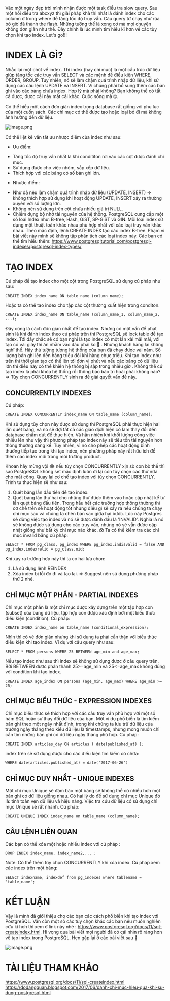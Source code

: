 Vào một ngày đẹp trời mình nhận được một task điều tra slow query. Sau một hồi điều tra abcxyz thì giải pháp khả thi nhất là đánh index cho các column ở trong where để tăng tốc độ truy vấn. Câu query từ chạy như rùa bò giờ đã thành the flash. 
Những tưởng thế là xong cơ mà mọi chuyện không đơn giản như thế. Đây chính là lúc mình tìm hiểu kĩ hơn về các tùy chọn khi tạo index. Let's go!!!
# INDEX LÀ GÌ?
Nhắc lại một chút về index. Thì index (hay chỉ mục) là một cấu trúc dữ liệu giúp tăng tốc các truy vấn SELECT và các mệnh đề điều kiện WHERE, ORDER, GROUP. Tuy nhiên, nó sẽ làm chậm quá trình nhập dữ liệu, khi sử dụng các câu lệnh UPDATE và INSERT. Vì chúng phải bổ sung thêm các bản ghi vào các bảng chứa index. Hợp lý mà phải không? Bạn không thể có tất cả được, được cái này mất cái khác. Cuộc sống mà :nerd_face:. 

Có thể hiểu một cách đơn giản index trong database rất giống với phụ lục của một cuốn sách. Các chỉ mục có thể được tạo hoặc loại bỏ đi mà không ảnh hưởng đến dữ liệu.

![image.png](https://images.viblo.asia/49bfe771-e7d2-492e-992f-163f7f769bc0.png)

Có thể liệt kê vắn tắt ưu nhược điểm của index như sau:
- Ưu điểm: 

* Tăng tốc độ truy vấn nhất là khi condititon rơi vào các cột được đánh chỉ mục.
* Sử dụng được cho việc nhóm, sắp xếp dữ liệu.
* Thích hợp với các bảng có số bản ghi lớn.
- Nhược điểm: 

* Như đã nêu làm chậm quá trình nhập dữ liệu (UPDATE, INSERT) => không thích hợp sử dụng khi hoạt động UPDATE, INSERT xảy ra thường xuyên với số lượng lớn.
* Không nên sử dụng trên cột chứa nhiều giá trị NULL.
* Chiếm dụng bộ nhớ tài nguyên của hệ thống. 
PostgreSQL cung cấp một số loại Index như: B-tree, Hash, GiST, SP-GiST và GIN. Mỗi loại index sử dụng một thuật toán khác nhau phù hợp nhất với các loại truy vấn khác nhau. Theo mặc định, lệnh CREATE INDEX tạo các index B-tree. Phạm vi bài viết này mình sẽ không tập phân tích các loại index này. Các bạn có thể tìm hiểu thêm: https://www.postgresqltutorial.com/postgresql-indexes/postgresql-index-types/
# TẠO INDEX 
Cú pháp để tạo index cho một cột trong PostgreSQL sử dụng cú pháp như sau:
```
CREATE INDEX index_name ON table_name (column_name);
```
Hoặc ta có thể tạo index cho tập các cột thường xuất hiện trong conditon.
```
CREATE INDEX index_name ON table_name (column_name_1, column_name_2, ...);
```
Đây cũng là cách đơn giản nhất để tạo index. Nhưng có một vấn đề phát sinh là khi đánh index theo cú pháp trên thì PostgreSQL sẽ lock table để tạo index. Tới đây chắc sẽ có bạn nghĩ là tạo index có một lần xài mãi mãi, với tạo có vài giây thì ăn nhằm vào đâu phải ko :thinking: . 
Nhưng khách hàng lại không nghĩ thế. Hãy thử tưởng tượng hệ thống của bạn đã chạy được vài năm. Số lượng bản ghi lên đến hàng triệu đôi khi hàng chục triệu. Khi tạo index như trên thì thời gian tạo có thể lên tới đơn vị phút và nếu các bảng có dữ liệu lớn thì điều này có thể khiến hệ thống bị sập trong nhiều giờ . Không thể cứ tạo index là phải khóa hệ thống rồi thông báo bảo trì hoài phải không nào? 
=> Tùy chọn CONCURRENTLY sinh ra để giải quyết vấn đề này.
## CONCURRENTLY INDEXES
Cú pháp:
```
CREATE INDEX CONCURRENTLY index_name ON table_name (column_name);
```
Khi sử dụng tùy chọn này được sử dụng thì PostgreSQL phải thực hiện hai lần quét bảng, và nó sẽ đợi tất cả các giao dịch hiện có làm thay đổi đến database chấm dứt để thực hiện. Và hẳn nhiên khi khối lượng công việc nhiều lên như vậy thì phương pháp tạo index này sẽ tiêu tốn tài nguyên hơn thông thường đáng kể. Tuy nhiên, vì nó cho phép các hoạt động bình thường tiếp tục trong khi tạo index, nên phương pháp này rất hữu ích để thêm các index mới trong môi trường product.

Khoan hãy mừng vội :joy: nếu tùy chọn CONCURRENTLY xịn sò con bò thế thì sao PostgreSQL không set mặc định luôn đi lại còn tùy chọn các thứ nữa cho mất công. Quay lại cơ chế tạo index với tùy chọn CONCURRENTLY. Trình tự thực hiện sẽ như sau:
1. Quét bảng lần đầu tiên để tạo index.
2. Quét bảng lần thứ hai cho những thứ được thêm vào hoặc cập nhật kể từ lần quét bảng đầu tiên.
Trong hầu hết các trường hợp thông thường thì cơ chế trên sẽ hoạt động tốt nhưng điều gì sẽ xảy ra nếu chúng ta chạy chỉ mục sau và chúng ta chèn bản sao giữa hai bước. Lúc này Postgres sẽ dừng việc tạo index và nó sẽ được đánh dấu là 'INVALID'. Nghĩa là nó sẽ không được sử dụng cho các truy vấn, nhưng nó sẽ vẫn được cập nhật giống như bất kỳ chỉ mục nào khác. :scream:
Ta có thể kiểm tra các chỉ mục invalid bằng cú pháp: 
```
SELECT * FROM pg_class, pg_index WHERE pg_index.indisvalid = false AND pg_index.indexrelid = pg_class.oid;
```
Khi xảy ra trường hợp này thì ta có hai lựa chọn: 
1. Là sử dụng lệnh REINDEX
2. Xóa index bị lỗi đó đi và tạo lại.
=> Suggest nên sử dụng phương pháp thứ 2 nhé. 
## CHỈ MỤC MỘT PHẦN - PARTIAL INDEXES
Chỉ mục một phần là một chỉ mục được xây dựng trên một tập hợp con (subset) của bảng dữ liệu, tập hợp con được xác định bởi một biểu thức điều kiện (condition).
Cú pháp: 
```
CREATE INDEX index_name on table_name (conditional_expression);
```
Nhìn thì có vẻ đơn giản nhưng khi sử dụng ta phải cẩn thận với biểu thức điều kiện khi tạo index. Ví dụ với câu query như sau:
```
SELECT * FROM persons WHERE 25 BETWEEN age_min and age_max;
```
Nếu tạo index như sau thì index sẽ không sử dụng được ở câu query trên. Bởi BETWEEN đươc phân thành 25>=age_min và 25<=age_max không đúng với condition khi tạo index.
```
CREATE INDEX age_index ON persons (age_min, age_max) WHERE age_min >= 25;
```
## CHỈ MỤC BIỂU THỨC - EXPRESSION INDEXES
Chỉ mục biểu thức sẽ thích hợp với các câu truy vấn phù hợp với một số hàm SQL hoặc sự thay đổi dữ liệu của bạn. Một ví dụ phổ biến là tìm kiếm bản ghi theo một ngày nhất định, trong khi chúng ta lưu trữ dữ liệu của trường ngày tháng theo kiểu dữ liệu là timestamps, nhưng mong muốn chỉ cần tìm những bản ghi có dữ liệu ngày tháng phù hợp.
Cú pháp: 
```
CREATE INDEX articles_day ON articles ( date(published_at) );
```
index trên sẽ sử dụng được cho các điều kiện tìm kiếm có chứa:
```
WHERE date(articles.published_at) = date('2017-06-26')
```
## CHỈ MỤC DUY NHẤT - UNIQUE INDEXES
Một chỉ mục Unique sẽ đảm bảo một bảng sẽ không thể có nhiều hơn một bản ghi có dữ liệu giống nhau. Có hai lý do để sử dụng chỉ mục Unique đó là: tính toàn vẹn dữ liệu và hiệu năng. Việc tra cứu dữ liệu có sử dụng chỉ mục Unique sẽ rất nhanh.
Cú pháp:
```
CREATE UNIQUE INDEX index_name on table_name (column_name);
```
## CÂU LỆNH LIÊN QUAN
Các bạn có thể xóa một hoặc nhiều index với cú pháp : 
```
DROP INDEX index_name, index_name2,... ;
```
Note: Có thể thêm tùy chọn CONCURRENTLY khi xóa index.
Cú pháp xem các index trên một bảng:
```
SELECT indexname, indexdef from pg_indexes where tablename = 'table_name';
```
# KẾT LUẬN
Vậy là mình đã giới thiệu cho các bạn các cách phổ biến khi tạo index với PostgreSQL. Vẫn còn một số các tùy chọn khác các bạn nếu muốn nghiên cứu kĩ hơn thì xem ở link này nhé : https://www.postgresql.org/docs/11/sql-createindex.html. Hi vọng qua bài viết mọi người đã có cái nhìn rõ ràng hơn về tạo index trong PostgreSQL. Hẹn gặp lại ở các bài viết sau :hugs:

![image.png](https://images.viblo.asia/d059b9cd-52d8-4dee-99bd-8385d9d09e31.png)
# TÀI LIỆU THAM KHẢO
https://www.postgresql.org/docs/11/sql-createindex.html
https://dodangquan.blogspot.com/2017/06/danh-chi-muc-hieu-qua-khi-su-dung-postgresql.html
